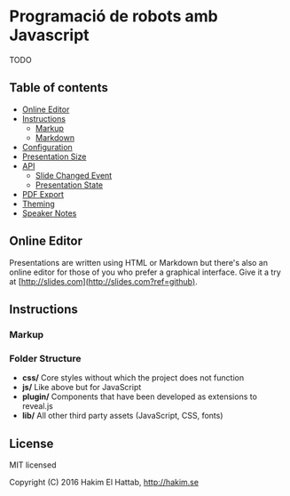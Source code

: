 # Programació de robots amb Javascript 

TODO

## Table of contents
- [Online Editor](#online-editor)
- [Instructions](#instructions)
  - [Markup](#markup)
  - [Markdown](#markdown)
- [Configuration](#configuration)
- [Presentation Size](#presentation-size)
- [API](#api)
  - [Slide Changed Event](#slide-changed-event)
  - [Presentation State](#presentation-state)
- [PDF Export](#pdf-export)
- [Theming](#theming)
- [Speaker Notes](#speaker-notes)

## Online Editor

Presentations are written using HTML or Markdown but there's also an online editor for those of you who prefer a graphical interface. Give it a try at [http://slides.com](http://slides.com?ref=github).


## Instructions

### Markup

### Folder Structure
- **css/** Core styles without which the project does not function
- **js/** Like above but for JavaScript
- **plugin/** Components that have been developed as extensions to reveal.js
- **lib/** All other third party assets (JavaScript, CSS, fonts)


## License

MIT licensed

Copyright (C) 2016 Hakim El Hattab, http://hakim.se
